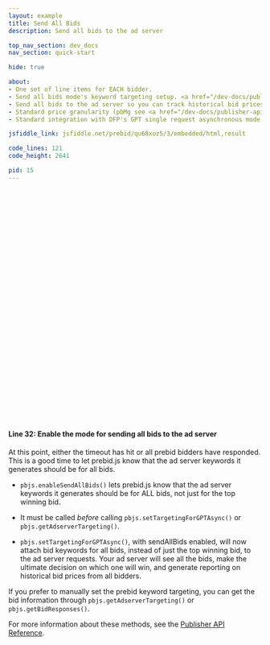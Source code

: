 ```yaml
---
layout: example
title: Send All Bids
description: Send all bids to the ad server

top_nav_section: dev_docs
nav_section: quick-start

hide: true

about:
- One set of line items for EACH bidder.
- Send all bids mode's keyword targeting setup. <a href="/dev-docs/publisher-api-reference.html#module_pbjs.enableSendAllBids">Reference here</a>
- Send all bids to the ad server so you can track historical bid prices from various bidders in reporting.
- Standard price granularity (pbMg see <a href="/dev-docs/publisher-api-reference.html#bidResponse">reference here</a>).
- Standard integration with DFP's GPT single request asynchronous mode.

jsfiddle_link: jsfiddle.net/prebid/qu68xoz5/3/embedded/html,result

code_lines: 121
code_height: 2641

pid: 15
---
```


<br />
<br />
<br />
<br />
<br />
<br />
<br />
<br />
<br />
<br />
<br />
<br />
<br />
<br />
<br />
<br />
<br />
<br />
<br />
<br />
<br />
<br />
<br />
<br />
<br />
<br />
<br />

<div markdown="1">

#### Line 32: Enable the mode for sending all bids to the ad server

At this point, either the timeout has hit or all prebid bidders have responded. This is a good time to let prebid.js know that the ad server keywords it generates should be for all bids.

+ `pbjs.enableSendAllBids()` lets prebid.js know that the ad server keywords it generates should be for ALL bids, not just for the top winning bid.

+ It must be called *before* calling `pbjs.setTargetingForGPTAsync()` or `pbjs.getAdserverTargeting()`. 

+ `pbjs.setTargetingForGPTAsync()`, with sendAllBids enabled, will now attach bid keywords for all bids, instead of just the top winning bid, to the ad server requests. Your ad server will see all the bids, make the ultimate decision on which one will win, and generate reporting on historical bid prices from all bidders.

If you prefer to manually set the prebid keyword targeting, you can get the bid information through `pbjs.getAdserverTargeting()` or `pbjs.getBidResponses()`.

For more information about these methods, see the [Publisher API Reference](/dev-docs/publisher-api-reference.html#module_pbjs.enableSendAllBids).

</div>
